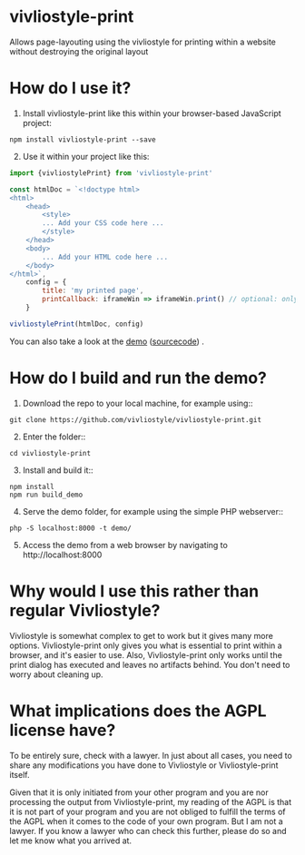 # vivliostyle-print
Allows page-layouting using the vivliostyle for printing within a website without destroying the original layout


How do I use it?
======

1. Install vivliostyle-print like this within your browser-based JavaScript project:

```
npm install vivliostyle-print --save
```

2. Use it within your project like this:

```js
import {vivliostylePrint} from 'vivliostyle-print'

const htmlDoc = `<!doctype html>
<html>
    <head>
        <style>
        ... Add your CSS code here ...
        </style>
    </head>
    <body>
        ... Add your HTML code here ...
    </body>
</html>`,
    config = {
        title: 'my printed page',
        printCallback: iframeWin => iframeWin.print() // optional: only needed if calling something other than window.print() for printing.
    }

vivliostylePrint(htmlDoc, config)

```

You can also take a look at the [demo](https://vivliostyle.github.io/vivliostyle-print/) ([sourcecode](/demo)) .

How do I build and run the demo?
======

1. Download the repo to your local machine, for example using::

```
git clone https://github.com/vivliostyle/vivliostyle-print.git
```

2. Enter the folder::

```
cd vivliostyle-print
```

3. Install and build it::

```
npm install
npm run build_demo
```

4. Serve the demo folder, for example using the simple PHP webserver::

```
php -S localhost:8000 -t demo/
```

5. Access the demo from a web browser by navigating to http://localhost:8000


Why would I use this rather than regular Vivliostyle?
======

Vivliostyle is somewhat complex to get to work but it gives many more options.
Vivliostyle-print only gives you what is essential to print within a browser,
and it's easier to use. Also, Vivliostyle-print only works until the print
dialog has executed and leaves no artifacts behind. You don't need to worry
about cleaning up.

What implications does the AGPL license have?
======

To be entirely sure, check with a lawyer. In just about all cases, you need to
share any modifications you have done to Vivliostyle or Vivliostyle-print itself.

Given that it is only initiated from your other program and you are nor processing
the output from Vivliostyle-print, my reading of the AGPL is that it is not part
of your program and you are not obliged to fulfill the terms of the AGPL when it
comes to the code of your own program. But I am not a lawyer. If you know a
lawyer who can check this further, please do so and let me know what you arrived
at.
